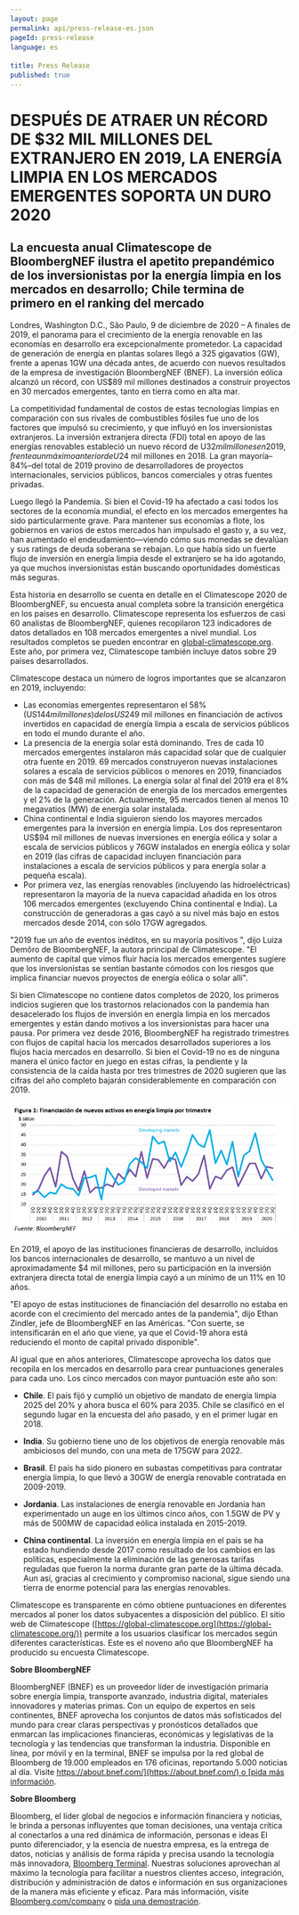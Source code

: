 ```yaml
---
layout: page
permalink: api/press-release-es.json
pageId: press-release
language: es

title: Press Release
published: true
---
```

# DESPUÉS DE ATRAER UN RÉCORD DE $32 MIL MILLONES DEL EXTRANJERO EN 2019, LA ENERGÍA LIMPIA EN LOS MERCADOS EMERGENTES SOPORTA UN DURO 2020

## La encuesta anual Climatescope de BloombergNEF ilustra el apetito prepandémico de los inversionistas por la energía limpia en los mercados en desarrollo; Chile termina de primero en el ranking del mercado

Londres, Washington D.C., São Paulo, 9 de diciembre de 2020 – A finales de 2019, el panorama para el crecimiento de la energía renovable en las economías en desarrollo era excepcionalmente prometedor. La capacidad de generación de energía en plantas solares llegó a 325 gigavatios (GW), frente a apenas 1GW una década antes, de acuerdo con nuevos resultados de la empresa de investigación BloombergNEF (BNEF). La inversión eólica alcanzó un récord, con US$89 mil millones destinados a construir proyectos en 30 mercados emergentes, tanto en tierra como en alta mar.

La competitividad fundamental de costos de estas tecnologías limpias en comparación con sus rivales de combustibles fósiles fue uno de los factores que impulsó su crecimiento, y que influyó en los inversionistas extranjeros. La inversión extranjera directa (FDI) total en apoyo de las energías renovables estableció un nuevo récord de U$32 mil millones en 2019, frente a un máximo anterior de U$24 mil millones en 2018. La gran mayoría–84%–del total de 2019 provino de desarrolladores de proyectos internacionales, servicios públicos, bancos comerciales y otras fuentes privadas. 

Luego llegó la Pandemia. Si bien el Covid-19 ha afectado a casi todos los sectores de la economía mundial, el efecto en los mercados emergentes ha sido particularmente grave. Para mantener sus economías a flote, los gobiernos en varios de estos mercados han impulsado el gasto y, a su vez, han aumentado el endeudamiento—viendo cómo sus monedas se devalúan y sus ratings de deuda soberana se rebajan. Lo que había sido un fuerte flujo de inversión en energía limpia desde el extranjero se ha ido agotando, ya que muchos inversionistas están buscando oportunidades domésticas más seguras.

Esta historia en desarrollo se cuenta en detalle en el Climatescope 2020 de BloombergNEF, su encuesta anual completa sobre la transición energética en los países en desarrollo. Climatescope representa los esfuerzos de casi 60 analistas de BloombergNEF, quienes recopilaron 123 indicadores de datos detallados en 108 mercados emergentes a nivel mundial. Los resultados completos se pueden encontrar en [global-climatescope.org](https://global-climatescope.org/). Este año, por primera vez, Climatescope también incluye datos sobre 29 países desarrollados. 

Climatescope destaca un número de logros importantes que se alcanzaron en 2019, incluyendo:

- Las economías emergentes representaron el 58% (US$144 mil millones) de los US$249 mil millones en financiación de activos invertidos en capacidad de energía limpia a escala de servicios públicos en todo el mundo durante el año.
- La presencia de la energía solar está dominando. Tres de cada 10 mercados emergentes instalaron más capacidad solar que de cualquier otra fuente en 2019. 69 mercados construyeron nuevas instalaciones solares a escala de servicios públicos o menores en 2019, financiados con más de $48 mil millones. La energía solar al final del 2019 era el 8% de la capacidad de generación de energía de los mercados emergentes y el 2% de la generación. Actualmente, 95 mercados tienen al menos 10 megavatios (MW) de energía solar instalada.
- China continental e India siguieron siendo los mayores mercados emergentes para la inversión en energía limpia. Los dos representaron US$94 mil millones de nuevas inversiones en energía eólica y solar a escala de servicios públicos y 76GW instalados en energía eólica y solar en 2019 (las cifras de capacidad incluyen financiación para instalaciones a escala de servicios públicos y para energía solar a pequeña escala). 
- Por primera vez, las energías renovables (incluyendo las hidroeléctricas) representaron la mayoría de la nueva capacidad añadida en los otros 106 mercados emergentes (excluyendo China continental e India). La construcción de generadoras a gas cayó a su nivel más bajo en estos mercados desde 2014, con sólo 17GW agregados. 

"2019 fue un año de eventos inéditos, en su mayoría positivos ", dijo Luiza Demôro de BloombergNEF, la autora principal de Climatescope. "El aumento de capital que vimos fluir hacia los mercados emergentes sugiere que los inversionistas se sentían bastante cómodos con los riesgos que implica financiar nuevos proyectos de energía eólica o solar allí".

Si bien Climatescope no contiene datos completos de 2020, los primeros indicios sugieren que los trastornos relacionados con la pandemia han desacelerado los flujos de inversión en energía limpia en los mercados emergentes y están dando motivos a los inversionistas para hacer una pausa. Por primera vez desde 2016, BloombergNEF ha registrado trimestres con flujos de capital hacia los mercados desarrollados superiores a los flujos hacia mercados en desarrollo. Si bien el Covid-19 no es de ninguna manera el único factor en juego en estas cifras, la pendiente y la consistencia de la caída hasta por tres trimestres de 2020 sugieren que las cifras del año completo bajarán considerablemente en comparación con 2019.

![Figure 1](/assets/images/content/press-release/PR_Fig1_Spanish.png)

En 2019, el apoyo de las instituciones financieras de desarrollo, incluidos los bancos internacionales de desarrollo, se mantuvo a un nivel de aproximadamente $4 mil millones, pero su participación en la inversión extranjera directa total de energía limpia cayó a un mínimo de un 11% en 10 años. 

"El apoyo de estas instituciones de financiación del desarrollo no estaba en acorde con el crecimiento del mercado antes de la pandemia", dijo Ethan Zindler, jefe de BloombergNEF en las Américas. "Con suerte, se intensificarán en el año que viene, ya que el Covid-19 ahora está reduciendo el monto de capital privado disponible".

Al igual que en años anteriores, Climatescope aprovecha los datos que recopila en los mercados en desarrollo para crear puntuaciones generales para cada uno. Los cinco mercados con mayor puntuación este año son:

- **Chile**. El país fijó y cumplió un objetivo de mandato de energía limpia 2025 del 20% y ahora busca el 60% para 2035. Chile se clasificó en el segundo lugar en la encuesta del año pasado, y en el primer lugar en 2018.

- **India**. Su gobierno tiene uno de los objetivos de energía renovable más ambiciosos del mundo, con una meta de 175GW para 2022. 

- **Brasil**. El país ha sido pionero en subastas competitivas para contratar energía limpia, lo que llevó a 30GW de energía renovable contratada en 2009-2019.

- **Jordania**. Las instalaciones de energía renovable en Jordania han experimentado un auge en los últimos cinco años, con 1.5GW de PV y más de 500MW de capacidad eólica instalada en 2015-2019.

- **China continental**. La inversión en energía limpia en el país se ha estado hundiendo desde 2017 como resultado de los cambios en las políticas, especialmente la eliminación de las generosas tarifas reguladas que fueron la norma durante gran parte de la última década. Aun así, gracias al crecimiento y compromiso nacional, sigue siendo una tierra de enorme potencial para las energías renovables.

Climatescope es transparente en cómo obtiene puntuaciones en diferentes mercados al poner los datos subyacentes a disposición del público. El sitio web de Climatescope ([https://global-climatescope.org](https://global-climatescope.org/)) permite a los usuarios clasificar los mercados según diferentes características. Este es el noveno año que BloombergNEF ha producido su encuesta Climatescope. 

**Sobre BloombergNEF**

BloombergNEF (BNEF) es un proveedor líder de investigación primaria sobre energía limpia, transporte avanzado, industria digital, materiales innovadores y materias primas. Con un equipo de expertos en seis continentes, BNEF aprovecha los conjuntos de datos más sofisticados del mundo para crear claras perspectivas y pronósticos detallados que enmarcan las implicaciones financieras, económicas y legislativas de la tecnología y las tendencias que transforman la industria. Disponible en línea, por móvil y en la terminal, BNEF se impulsa por la red global de Bloomberg de 19.000 empleados en 176 oficinas, reportando 5.000 noticias al día. Visite [https://about.bnef.com/](https://about.bnef.com/) o [pida más información](https://www.bloomberg.com/professional/request-demo/?utm_source=bbg-pr&bbgsum=dg-ws-core-pr).

**Sobre Bloomberg**

Bloomberg, el líder global de negocios e información financiera y noticias, le brinda a personas influyentes que toman decisiones, una ventaja crítica al conectarlos a una red dinámica de información, personas e ideas El punto diferenciador, y la esencia de nuestra empresa, es la entrega de datos, noticias y análisis de forma rápida y precisa usando la tecnología más innovadora, [Bloomberg Terminal](http://www.bloomberg.com/professional/). Nuestras soluciones aprovechan al máximo la tecnología para facilitar a nuestros clientes acceso, integración, distribución y administración de datos e información en sus organizaciones de la manera más eficiente y eficaz. Para más información, visite [Bloomberg.com/company](http://www.bloomberg.com/company) o [pida una demostración](http://www.bloomberg.com/professional/request-demo/?utm_source=bbg-pr&bbgsum=dg-ws-core-pr).